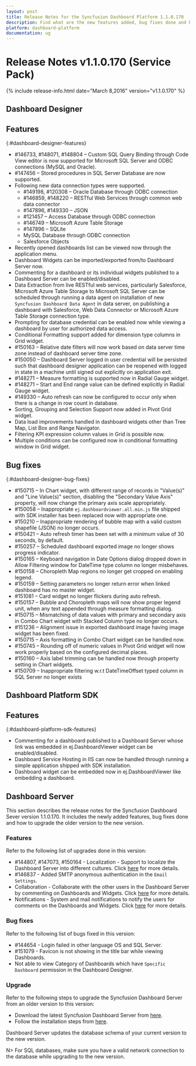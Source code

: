 ```yaml
---
layout: post
title: Release Notes for the Syncfusion Dashboard Platform 1.1.0.170
description: Find what are the new features added, bug fixes done and how to upgrade to this new version from an older version.
platform: dashboard-platform
documentation: ug
---
```


# Release Notes v1.1.0.170 (Service Pack)

{% include release-info.html date="March 8,2016" version="v1.1.0.170" %} 

## Dashboard Designer

## Features
{:#dashboard-designer-features}

* \#146733, #148071, #148804 – Custom SQL Query Binding through Code View editor is now supported for Microsoft SQL Server and ODBC connections (MySQL and Oracle). 
* \#147456 – Stored procedures in SQL Server Database are now supported.
* Following new data connection types were supported.
  * \#149198, #120308 – Oracle Database through ODBC connection
  * \#146859, #148220 – RESTful Web Services through common web data connector
  * \#147896, #149330 – JSON
  * \#121457 – Access Database through ODBC connection
  * \#146749 – Microsoft Azure Table Storage
  * \#147896 – SQLite
  * MySQL Database through ODBC connection
  * Salesforce Objects
* Recently opened dashboards list can be viewed now through the application menu.
* Dashboard Widgets can be imported/exported from/to Dashboard Server now.
* Commenting for a dashboard or its individual widgets published to a Dashboard Server can be enabled/disabled.
* Data Extraction from live RESTful web services, particularly Salesforce, Microsoft Azure Table Storage to Microsoft SQL Server can be scheduled through running a data agent on installation of new `Syncfusion Dashboard Data Agent` in data server, on publishing a dashboard with Salesforce, Web Data Connector or Microsoft Azure Table Storage connection type.
* Prompting for database credential can be enabled now while viewing a dashboard by user for authorized data access.
* Conditional Formatting support added for dimension type columns in Grid widget.
* \#150163 – Relative date filters will now work based on data server time zone instead of dashboard server time zone.
* \#150050 – Dashboard Server logged in user credential will be persisted such that dashboard designer application can be reopened with logged in state in a machine until signed out explicitly on application exit.
* \#148271 – Measure formatting is supported now in Radial Gauge widget.
* \#148271 – Start and End range value can be defined explicitly in Radial Gauge widget.
* \#149330 – Auto refresh can now be configured to occur only when there is a change in row count in database.
* Sorting, Grouping and Selection Support now added in Pivot Grid widget.
* Data load improvements handled in dashboard widgets other than Tree Map, List Box and Range Navigator.
* Filtering KPI expression column values in Grid is possible now.
* Multiple conditions can be configured now in conditional formatting window in Grid widget.

## Bug fixes
{:#dashboard-designer-bug-fixes}

* \#150715 – In Chart widget, with different range of records in "Value(s)" and "Line Value(s)" section, disabling the "Secondary Value Axis" property, will now change the primary axis scale appropriately.
* \#150058 – Inappropriate `ej.dashboardviewer.all.min.js` file shipped with SDK installer has been replaced now with appropriate one.
* \#150210 – Inappropriate rendering of bubble map with a valid custom shapefile (JSON) no longer occurs.
* \#150421 – Auto refresh timer has been set with a minimum value of 30 seconds, by default.
* \#150257 – Scheduled dashboard exported image no longer shows progress indicator.
* \#150165 – Keyboard navigation in Date Options dialog dropped down in Allow Filtering window for DateTime type column no longer misbehaves.
* \#150158 – Choropleth Map regions no longer get cropped on enabling legend.
* \#150159 – Setting parameters no longer return error when linked dashboard has no master widget.
* \#151081 – Card widget no longer flickers during auto refresh.
* \#150157 – Bubble and Choropleth maps will now show proper legend unit, when any text appended through measure formatting dialog.
* \#150715 – Mismatching of data values with primary and secondary axis in Combo Chart widget with Stacked Column type no longer occurs.
* \#151236 – Alignment issue in exported dashboard image having image widget has been fixed.
* \#150715 – Axis formatting in Combo Chart widget can be handled now.
* \#150745 – Rounding off of numeric values in Pivot Grid widget will now work properly based on the configured decimal places.
* \#150160 – Axis label trimming can be handled now through property setting in Chart widgets.
* \#150709 – Inappropriate filtering w.r.t DateTimeOffset typed column in SQL Server no longer exists

## Dashboard Platform SDK

## Features
{:#dashboard-platform-sdk-features}

* Commenting for a dashboard published to a Dashboard Server whose link was embedded in ej.DashboardViewer widget can be enabled/disabled. 
* Dashboard Service Hosting in IIS can now be handled through running a simple application shipped with SDK installation.
* Dashboard widget can be embedded now in ej.DashboardViewer like embedding a dashboard.

## Dashboard Server

This section describes the release notes for the Syncfusion Dashboard Sever version 1.1.0.170. It includes the newly added features, bug fixes done and how to upgrade the older version to the new version.

### Features

Refer to the following list of upgrades done in this version:

* \#144807, \#147073, \#150164 - Localization - Support to localize the Dashboard Server into different cultures. Click [here](/dashboard-platform/dashboard-server/localization) for more details.
* \#146837 - Added SMTP anonymous authentication in the `Email Settings`.
* Collaboration - Collaborate with the other users in the Dashboard Server by commenting on Dashboards and Widgets. Click [here](/dashboard-platform/dashboard-server/collaboration) for more details.
* Notifications - System and mail notifications to notify the users for comments on the Dashboards and Widgets. Click [here](/dashboard-platform/dashboard-server/notifications) for more details.

### Bug fixes

Refer to the following list of bugs fixed in this version: 

* \#144654 - Login failed in other language OS and SQL Server.
* \#151079 - Favicon is not showing in the title bar while viewing Dashboards.
* Not able to view Category of Dashboards which have `Specific Dashboard` permission in the Dashboard Designer.

### Upgrade

 Refer to the following steps to upgrade the Syncfusion Dashboard Server from an older version to this version:

* Download the latest Syncfusion Dashboard Server from [here](http://www.syncfusion.com/downloads/dashboard).
* Follow the installation steps from [here](/dashboard-platform/dashboard-server/installation-and-deployment).

Dashboard Server updates the database schema of your current version to the new version.

N> For SQL databases, make sure you have a valid network connection to the database while upgrading to the new version.